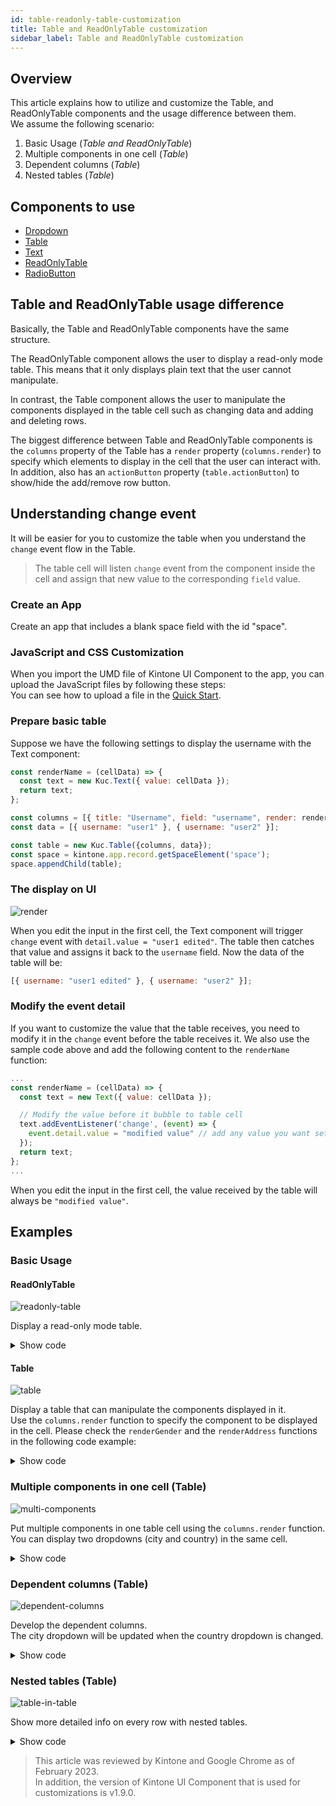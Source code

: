 ```yaml
---
id: table-readonly-table-customization
title: Table and ReadOnlyTable customization
sidebar_label: Table and ReadOnlyTable customization
---
```


## Overview
This article explains how to utilize and customize the Table, and ReadOnlyTable components and the usage difference between them.<br>
We assume the following scenario:
1. Basic Usage (*Table and ReadOnlyTable*)
2. Multiple components in one cell (*Table*)
3. Dependent columns (*Table*)
4. Nested tables (*Table*)

## Components to use
- [Dropdown](../components/desktop/dropdown.md)
- [Table](../components/desktop/table.md)
- [Text](../components/desktop/text.md)
- [ReadOnlyTable](../components/desktop/readonly-table.md)
- [RadioButton](../components/desktop/radio-button.md)

## Table and ReadOnlyTable usage difference
Basically, the Table and ReadOnlyTable components have the same structure.

The ReadOnlyTable component allows the user to display a read-only mode table. This means that it only displays plain text that the user cannot manipulate.

In contrast, the Table component allows the user to manipulate the components displayed in the table cell such as changing data and adding and deleting rows.

The biggest difference between Table and ReadOnlyTable components is the `columns` property of the Table has a `render` property (`columns.render`) to specify which elements to display in the cell that the user can interact with. In addition, also has an `actionButton` property (`table.actionButton`) to show/hide the add/remove row button.

## Understanding change event
It will be easier for you to customize the table when you understand the `change` event flow in the Table.
>The table cell will listen `change` event from the component inside the cell and assign that new value to the corresponding `field` value.

### Create an App
Create an app that includes a blank space field with the id "space".

### JavaScript and CSS Customization
When you import the UMD file of Kintone UI Component to the app, you can upload the JavaScript files by following these steps:<br>
You can see how to upload a file in the [Quick Start](../getting-started/quick-start.md).

### Prepare basic table
Suppose we have the following settings to display the username with the Text component:

```javascript
const renderName = (cellData) => {
  const text = new Kuc.Text({ value: cellData });
  return text;
};

const columns = [{ title: "Username", field: "username", render: renderName }];
const data = [{ username: "user1" }, { username: "user2" }];

const table = new Kuc.Table({columns, data});
const space = kintone.app.record.getSpaceElement('space');
space.appendChild(table);
```

### The display on UI
![render](assets/table-edit-text.gif)

When you edit the input in the first cell, the Text component will trigger `change` event with `detail.value = "user1 edited"`.
The table then catches that value and assigns it back to the `username` field.
Now the data of the table will be:

```javascript
[{ username: "user1 edited" }, { username: "user2" }];
```

### Modify the event detail
If you want to customize the value that the table receives, you need to modify it in the `change` event before the table receives it.
We also use the sample code above and add the following content to the `renderName` function:

```javascript
...
const renderName = (cellData) => {
  const text = new Text({ value: cellData });

  // Modify the value before it bubble to table cell
  text.addEventListener('change', (event) => {
    event.detail.value = "modified value" // add any value you want set to username;
  });
  return text;
};
...
```

When you edit the input in the first cell, the value received by the table will always be `"modified value"`.

## Examples
### Basic Usage
#### ReadOnlyTable
![readonly-table](assets/readonly-table.png)

Display a read-only mode table.

<details>
  <summary>Show code</summary>

  ```js
const columns = [
    {
        title: 'Name',
        field: 'name',
    },
    {
        title: 'Gender',
        field: 'gender',
    },
    {
        title: 'Address',
        field: 'address',
    },
];

const data = [
    {
        name: 'John Brown',
        gender: 'male',
        address: 'osaka-japan',
    },
    {
        name: 'Jim Green',
        gender: 'female',
        address: 'tokyo-japan',
    },
    {
        name: 'Joe Black',
        gender: 'male',
        address: 'hochiminh-vietnam',
    },
];

const readOnlyTable = new Kuc.ReadOnlyTable({columns, data});
const space = kintone.app.record.getSpaceElement('space');
space.appendChild(readOnlyTable);
  ```
</details>

#### Table
![table](assets/table.png)

Display a table that can manipulate the components displayed in it.<br>
Use the `columns.render` function to specify the component to be displayed in the cell. Please check the `renderGender` and the `renderAddress` functions in the following code example:

<details>
  <summary>Show code</summary>

  ```js
// render gender column with dropdown
const renderGender = (cellData) => {
    const radioButton = new Kuc.RadioButton({
        items: [
        {
            label: 'Male',
            value: 'male',
        },
        {
            label: 'Female',
            value: 'female',
        },
        ],
        itemLayout: 'vertical',
        value: cellData,
    });

    return radioButton;
};

// render address column with dropdown
const renderAddress = (cellData) => {
    const country = cellData.split('-')[1];
    const dropdownCountry = new Kuc.Dropdown({
        items: [
        {
            label: 'Viet Nam',
            value: 'vietnam',
        },
        {
            label: 'Japan',
            value: 'japan',
        },
        ],
        value: country,
    });

    return dropdownCountry;
};

const columns = [
    {
      title: 'Name',
      field: 'name',
    },
    {
      title: 'Gender',
      field: 'gender',
      render: renderGender,
    },
    {
      title: 'Address',
      field: 'address',
      render: renderAddress,
    },
];

const data = [
    {
        name: 'John Brown',
        gender: 'male',
        address: 'osaka-japan',
    },
    {
        name: 'Jim Green',
        gender: 'female',
        address: 'tokyo-japan',
    },
    {
        name: 'Joe Black',
        gender: 'male',
        address: 'hochiminh-vietnam',
    },
];

const table = new Kuc.Table({columns, data});
const space = kintone.app.record.getSpaceElement('space');
space.appendChild(table);
  ```
</details>

### Multiple components in one cell (Table)
![multi-components](assets/two-component-in-cell.png)

Put multiple components in one table cell using the `columns.render` function.<br>
You can display two dropdowns (city and country) in the same cell.

<details>
  <summary>Show code</summary>

  ```js
  const renderAddress = (cellData, rowData) => {
    // the format of cellData: "city-country"
    const city = cellData.split('-')[0];
    const country = cellData.split('-')[1];

    const dropdownCity = new Kuc.Dropdown({
      items: [
        {
          label: 'Tokyo',
          value: 'tokyo',
        },
        {
          label: 'Osaka',
          value: 'osaka',
        },
        {
          label: 'Ho Chi Minh',
          value: 'hochiminh',
        },
      ],
      value: city,
    });
    dropdownCity.addEventListener('change', (event) => {
      const _country = rowData.address.split('-')[1];
      event.detail.value = `${event.detail.value}-${_country}`;
    });

    const dropdownCountry = new Kuc.Dropdown({
      items: [
        {
          label: 'Viet Nam',
          value: 'vietnam',
        },
        {
          label: 'Japan',
          value: 'japan',
        },
      ],
      value: country,
    });
    dropdownCountry.addEventListener('change', (event) => {
      const _city = rowData.address.split('-')[0];
      event.detail.value = `${_city}-${event.detail.value}`;
    });

    const container = document.createElement('div');
    container.style.display = 'flex';
    container.appendChild(dropdownCountry);
    container.appendChild(dropdownCity);

    return container;
  };

  const data = [
    {
      name: 'John Brown',
      gender: 'male',
      address: 'osaka-japan',
    },
    {
      name: 'Jim Green',
      gender: 'female',
      address: 'tokyo-japan',
    },
    {
      name: 'Joe Black',
      gender: 'male',
      address: 'hochiminh-vietnam',
    },
  ];

  const columns = [
    {
      title: 'Name',
      field: 'name',
    },
    {
      title: 'Address',
      field: 'address',
      render: renderAddress,
    },
  ];

const table = new Kuc.Table({columns, data});
const space = kintone.app.record.getSpaceElement('space');
space.appendChild(table);
  ```
</details>

### Dependent columns (Table)
![dependent-columns](assets/dependent-columns.gif)

Develop the dependent columns.<br>
The city dropdown will be updated when the country dropdown is changed.

<details>
  <summary>Show code</summary>

  ```js
// Each country will have corresponding cities
const relatedData = {
    japan: [
        {label: 'Tokyo', value: 'tokyo'},
        {label: 'Osaka', value: 'osaka'},
    ],
    vietnam: [
        {label: 'Ha Noi', value: 'hanoi'},
        {label: 'Ho Chi Minh', value: 'hochiminh'},
    ],
};

const renderCity = (cellData, rowData) => {
    const dropdownCity = new Kuc.Dropdown({
      items: [
        {
          label: 'Tokyo',
          value: 'tokyo',
        },
        {
          label: 'Ho Chi Minh',
          value: 'hochiminh',
        },
      ],
      value: cellData,
    });

    // Logic update city when country column changed
    lastRenderedCountryComponent.addEventListener('change', (event) => {
      dropdownCity.items = relatedData[event.detail.value];
      rowData.city = '';
    });

    return dropdownCity;
  };

  let lastRenderedCountryComponent;
  const renderCountry = (cellData) => {
    const dropdownCountry = new Kuc.Dropdown({
      items: [
        {
          label: 'Viet Nam',
          value: 'vietnam',
        },
        {
          label: 'Japan',
          value: 'japan',
        },
      ],
      value: cellData,
    });
    lastRenderedCountryComponent = dropdownCountry;
    return dropdownCountry;
  };

  const columns = [
    {
      title: 'Country',
      field: 'country',
      render: renderCountry,
    },
    {
      title: 'City',
      field: 'city',
      render: renderCity,
    },
  ];

  const data = [
    {
      country: 'japan',
      city: 'tokyo',
    },
    {
      country: 'vietnam',
      city: 'hochiminh',
    },
  ];

const table = new Kuc.Table({columns, data});
const space = kintone.app.record.getSpaceElement('space');
space.appendChild(table);
  ```
</details>

### Nested tables (Table)
![table-in-table](assets/table-in-table.png)

Show more detailed info on every row with nested tables.

<details>
  <summary>Show code</summary>

  ```js
  const renderCity = (cellData) => {
    const dropdown = new Kuc.Dropdown({
      items: [
        {label: 'Tokyo', value: 'tokyo'},
        {label: 'Ho Chi Minh', value: 'hochiminh'},
      ],
      value: cellData,
    });

    return dropdown;
  };

  const renderCountry = (cellData) => {
    const renderSubTable = (cellDataSubTable) => {
      const dropdown = new Kuc.Dropdown({
        items: [
          {label: 'Japan', value: 'japan'},
          {label: 'Viet Nam', value: 'vietnam'},
        ],
        value: cellDataSubTable,
      });
      return dropdown;
    };

    const columnsSubTable = [
      {
        title: 'Sub Table',
        field: 'dropdown',
        render: renderSubTable,
      },
    ];

    const dataSubTable = [];
    for (let i = 0; i < cellData.split(',').length; i++) {
      dataSubTable.push({dropdown: cellData.split(',')[i]});
    }
    const subTable = new Kuc.Table({
      columns: columnsSubTable,
      data: dataSubTable,
    });

    subTable.addEventListener('change', (subTableEvent) => {
      const _dataSubTable = subTableEvent.detail.data;
      let countries = '';
      for (let i = 0; i < _dataSubTable.length; i++) {
        countries += _dataSubTable[i].dropdown;
        if (i !== _dataSubTable.length - 1) {
          countries += ',';
        }
      }
      subTableEvent.detail.value = countries;
    });
    return subTable;
  };

  const columns = [
    {
      title: 'Country',
      field: 'country',
      render: renderCountry,
    },
    {
      title: 'City',
      field: 'city',
      render: renderCity,
    },
  ];

  const data = [
    {
      city: 'tokyo',
      country: 'japan',
    },
    {
      city: 'hochiminh',
      country: 'vietnam',
    },
  ];

  const table = new Kuc.Table({columns, data});
  const space = kintone.app.record.getSpaceElement('space');
  space.appendChild(table);
  ```
</details>

> This article was reviewed by Kintone and Google Chrome as of February 2023.<br>
> In addition, the version of Kintone UI Component that is used for customizations is v1.9.0.
